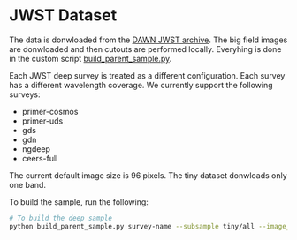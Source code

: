 # JWST Dataset

The data is donwloaded from the [DAWN JWST archive](https://dawn-cph.github.io/dja/index.html). The big field images are donwloaded and then cutouts are performed locally. Everyhing is done in the custom script [build_parent_sample.py](build_parent_sample.py).

Each JWST deep survey is treated as a different configuration. Each survey has a different wavelength coverage. We currently support the following surveys: 
- primer-cosmos
- primer-uds
- gds
- gdn
- ngdeep
- ceers-full

The current default image size is 96 pixels. The tiny dataset donwloads only one band. 

To build the sample, run the following:
```bash
# To build the deep sample
python build_parent_sample.py survey-name --subsample tiny/all --image_dir path/to/big/fields/are/stored default is current folder --output_dir path/to/dataset 
```

